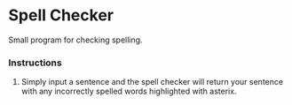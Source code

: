 # Spell Checker
Small program for checking spelling.

### Instructions
1) Simply input a sentence and the spell checker will return your sentence with any incorrectly spelled words highlighted with asterix.
